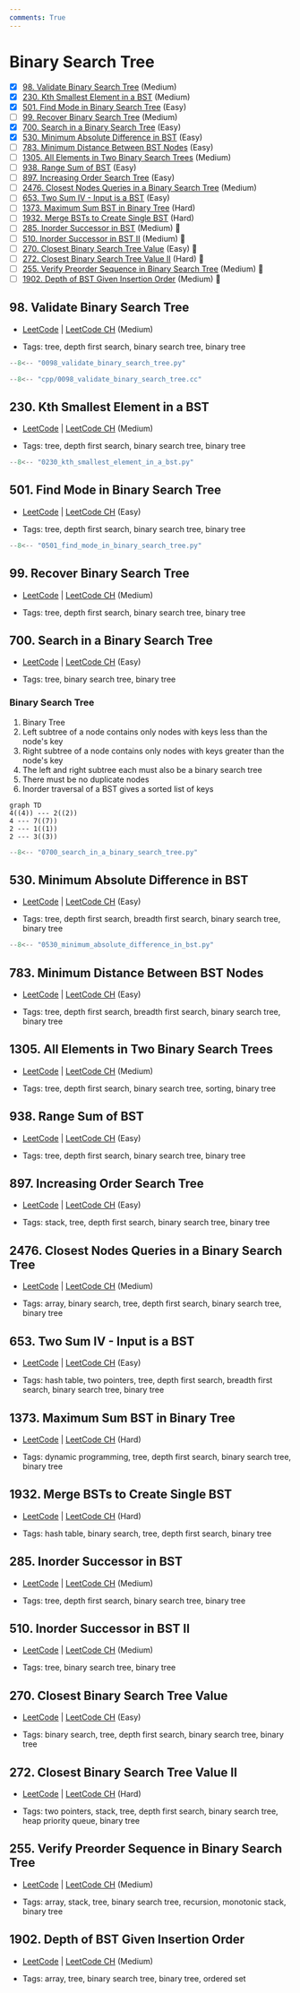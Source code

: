```yaml
---
comments: True
---
```


# Binary Search Tree

- [x] [98. Validate Binary Search Tree](https://leetcode.cn/problems/validate-binary-search-tree/) (Medium)
- [x] [230. Kth Smallest Element in a BST](https://leetcode.cn/problems/kth-smallest-element-in-a-bst/) (Medium)
- [x] [501. Find Mode in Binary Search Tree](https://leetcode.cn/problems/find-mode-in-binary-search-tree/) (Easy)
- [ ] [99. Recover Binary Search Tree](https://leetcode.cn/problems/recover-binary-search-tree/) (Medium)
- [x] [700. Search in a Binary Search Tree](https://leetcode.cn/problems/search-in-a-binary-search-tree/) (Easy)
- [x] [530. Minimum Absolute Difference in BST](https://leetcode.cn/problems/minimum-absolute-difference-in-bst/) (Easy)
- [ ] [783. Minimum Distance Between BST Nodes](https://leetcode.cn/problems/minimum-distance-between-bst-nodes/) (Easy)
- [ ] [1305. All Elements in Two Binary Search Trees](https://leetcode.cn/problems/all-elements-in-two-binary-search-trees/) (Medium)
- [ ] [938. Range Sum of BST](https://leetcode.cn/problems/range-sum-of-bst/) (Easy)
- [ ] [897. Increasing Order Search Tree](https://leetcode.cn/problems/increasing-order-search-tree/) (Easy)
- [ ] [2476. Closest Nodes Queries in a Binary Search Tree](https://leetcode.cn/problems/closest-nodes-queries-in-a-binary-search-tree/) (Medium)
- [ ] [653. Two Sum IV - Input is a BST](https://leetcode.cn/problems/two-sum-iv-input-is-a-bst/) (Easy)
- [ ] [1373. Maximum Sum BST in Binary Tree](https://leetcode.cn/problems/maximum-sum-bst-in-binary-tree/) (Hard)
- [ ] [1932. Merge BSTs to Create Single BST](https://leetcode.cn/problems/merge-bsts-to-create-single-bst/) (Hard)
- [ ] [285. Inorder Successor in BST](https://leetcode.cn/problems/inorder-successor-in-bst/) (Medium) 👑
- [ ] [510. Inorder Successor in BST II](https://leetcode.cn/problems/inorder-successor-in-bst-ii/) (Medium) 👑
- [ ] [270. Closest Binary Search Tree Value](https://leetcode.cn/problems/closest-binary-search-tree-value/) (Easy) 👑
- [ ] [272. Closest Binary Search Tree Value II](https://leetcode.cn/problems/closest-binary-search-tree-value-ii/) (Hard) 👑
- [ ] [255. Verify Preorder Sequence in Binary Search Tree](https://leetcode.cn/problems/verify-preorder-sequence-in-binary-search-tree/) (Medium) 👑
- [ ] [1902. Depth of BST Given Insertion Order](https://leetcode.cn/problems/depth-of-bst-given-insertion-order/) (Medium) 👑

## 98. Validate Binary Search Tree

-   [LeetCode](https://leetcode.com/problems/validate-binary-search-tree/) | [LeetCode CH](https://leetcode.cn/problems/validate-binary-search-tree/) (Medium)

-   Tags: tree, depth first search, binary search tree, binary tree

```python title="98. Validate Binary Search Tree - Python Solution"
--8<-- "0098_validate_binary_search_tree.py"
```

```cpp title="98. Validate Binary Search Tree - C++ Solution"
--8<-- "cpp/0098_validate_binary_search_tree.cc"
```

## 230. Kth Smallest Element in a BST

-   [LeetCode](https://leetcode.com/problems/kth-smallest-element-in-a-bst/) | [LeetCode CH](https://leetcode.cn/problems/kth-smallest-element-in-a-bst/) (Medium)

-   Tags: tree, depth first search, binary search tree, binary tree

```python title="230. Kth Smallest Element in a BST - Python Solution"
--8<-- "0230_kth_smallest_element_in_a_bst.py"
```

## 501. Find Mode in Binary Search Tree

-   [LeetCode](https://leetcode.com/problems/find-mode-in-binary-search-tree/) | [LeetCode CH](https://leetcode.cn/problems/find-mode-in-binary-search-tree/) (Easy)

-   Tags: tree, depth first search, binary search tree, binary tree

```python title="501. Find Mode in Binary Search Tree - Python Solution"
--8<-- "0501_find_mode_in_binary_search_tree.py"
```

## 99. Recover Binary Search Tree

-   [LeetCode](https://leetcode.com/problems/recover-binary-search-tree/) | [LeetCode CH](https://leetcode.cn/problems/recover-binary-search-tree/) (Medium)

-   Tags: tree, depth first search, binary search tree, binary tree

## 700. Search in a Binary Search Tree

-   [LeetCode](https://leetcode.com/problems/search-in-a-binary-search-tree/) | [LeetCode CH](https://leetcode.cn/problems/search-in-a-binary-search-tree/) (Easy)

-   Tags: tree, binary search tree, binary tree
### Binary Search Tree

1. Binary Tree
2. Left subtree of a node contains only nodes with keys less than the node's key
3. Right subtree of a node contains only nodes with keys greater than the node's key
4. The left and right subtree each must also be a binary search tree
5. There must be no duplicate nodes
6. Inorder traversal of a BST gives a sorted list of keys

```mermaid
graph TD
4((4)) --- 2((2))
4 --- 7((7))
2 --- 1((1))
2 --- 3((3))
```

```python title="700. Search in a Binary Search Tree - Python Solution"
--8<-- "0700_search_in_a_binary_search_tree.py"
```

## 530. Minimum Absolute Difference in BST

-   [LeetCode](https://leetcode.com/problems/minimum-absolute-difference-in-bst/) | [LeetCode CH](https://leetcode.cn/problems/minimum-absolute-difference-in-bst/) (Easy)

-   Tags: tree, depth first search, breadth first search, binary search tree, binary tree

```python title="530. Minimum Absolute Difference in BST - Python Solution"
--8<-- "0530_minimum_absolute_difference_in_bst.py"
```

## 783. Minimum Distance Between BST Nodes

-   [LeetCode](https://leetcode.com/problems/minimum-distance-between-bst-nodes/) | [LeetCode CH](https://leetcode.cn/problems/minimum-distance-between-bst-nodes/) (Easy)

-   Tags: tree, depth first search, breadth first search, binary search tree, binary tree

## 1305. All Elements in Two Binary Search Trees

-   [LeetCode](https://leetcode.com/problems/all-elements-in-two-binary-search-trees/) | [LeetCode CH](https://leetcode.cn/problems/all-elements-in-two-binary-search-trees/) (Medium)

-   Tags: tree, depth first search, binary search tree, sorting, binary tree

## 938. Range Sum of BST

-   [LeetCode](https://leetcode.com/problems/range-sum-of-bst/) | [LeetCode CH](https://leetcode.cn/problems/range-sum-of-bst/) (Easy)

-   Tags: tree, depth first search, binary search tree, binary tree

## 897. Increasing Order Search Tree

-   [LeetCode](https://leetcode.com/problems/increasing-order-search-tree/) | [LeetCode CH](https://leetcode.cn/problems/increasing-order-search-tree/) (Easy)

-   Tags: stack, tree, depth first search, binary search tree, binary tree

## 2476. Closest Nodes Queries in a Binary Search Tree

-   [LeetCode](https://leetcode.com/problems/closest-nodes-queries-in-a-binary-search-tree/) | [LeetCode CH](https://leetcode.cn/problems/closest-nodes-queries-in-a-binary-search-tree/) (Medium)

-   Tags: array, binary search, tree, depth first search, binary search tree, binary tree

## 653. Two Sum IV - Input is a BST

-   [LeetCode](https://leetcode.com/problems/two-sum-iv-input-is-a-bst/) | [LeetCode CH](https://leetcode.cn/problems/two-sum-iv-input-is-a-bst/) (Easy)

-   Tags: hash table, two pointers, tree, depth first search, breadth first search, binary search tree, binary tree

## 1373. Maximum Sum BST in Binary Tree

-   [LeetCode](https://leetcode.com/problems/maximum-sum-bst-in-binary-tree/) | [LeetCode CH](https://leetcode.cn/problems/maximum-sum-bst-in-binary-tree/) (Hard)

-   Tags: dynamic programming, tree, depth first search, binary search tree, binary tree

## 1932. Merge BSTs to Create Single BST

-   [LeetCode](https://leetcode.com/problems/merge-bsts-to-create-single-bst/) | [LeetCode CH](https://leetcode.cn/problems/merge-bsts-to-create-single-bst/) (Hard)

-   Tags: hash table, binary search, tree, depth first search, binary tree

## 285. Inorder Successor in BST

-   [LeetCode](https://leetcode.com/problems/inorder-successor-in-bst/) | [LeetCode CH](https://leetcode.cn/problems/inorder-successor-in-bst/) (Medium)

-   Tags: tree, depth first search, binary search tree, binary tree

## 510. Inorder Successor in BST II

-   [LeetCode](https://leetcode.com/problems/inorder-successor-in-bst-ii/) | [LeetCode CH](https://leetcode.cn/problems/inorder-successor-in-bst-ii/) (Medium)

-   Tags: tree, binary search tree, binary tree

## 270. Closest Binary Search Tree Value

-   [LeetCode](https://leetcode.com/problems/closest-binary-search-tree-value/) | [LeetCode CH](https://leetcode.cn/problems/closest-binary-search-tree-value/) (Easy)

-   Tags: binary search, tree, depth first search, binary search tree, binary tree

## 272. Closest Binary Search Tree Value II

-   [LeetCode](https://leetcode.com/problems/closest-binary-search-tree-value-ii/) | [LeetCode CH](https://leetcode.cn/problems/closest-binary-search-tree-value-ii/) (Hard)

-   Tags: two pointers, stack, tree, depth first search, binary search tree, heap priority queue, binary tree

## 255. Verify Preorder Sequence in Binary Search Tree

-   [LeetCode](https://leetcode.com/problems/verify-preorder-sequence-in-binary-search-tree/) | [LeetCode CH](https://leetcode.cn/problems/verify-preorder-sequence-in-binary-search-tree/) (Medium)

-   Tags: array, stack, tree, binary search tree, recursion, monotonic stack, binary tree

## 1902. Depth of BST Given Insertion Order

-   [LeetCode](https://leetcode.com/problems/depth-of-bst-given-insertion-order/) | [LeetCode CH](https://leetcode.cn/problems/depth-of-bst-given-insertion-order/) (Medium)

-   Tags: array, tree, binary search tree, binary tree, ordered set
